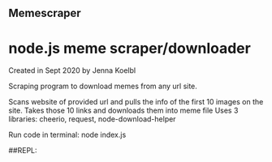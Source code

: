 ## Memescraper

# node.js meme scraper/downloader

Created in Sept 2020 by Jenna Koelbl

Scraping program to download memes from any url site.

Scans website of provided url and pulls the info of the first 10 images on the site.
Takes those 10 links and downloads them into meme file
Uses 3 libraries: cheerio, request, node-download-helper

Run code in terminal: node index.js

##REPL:
